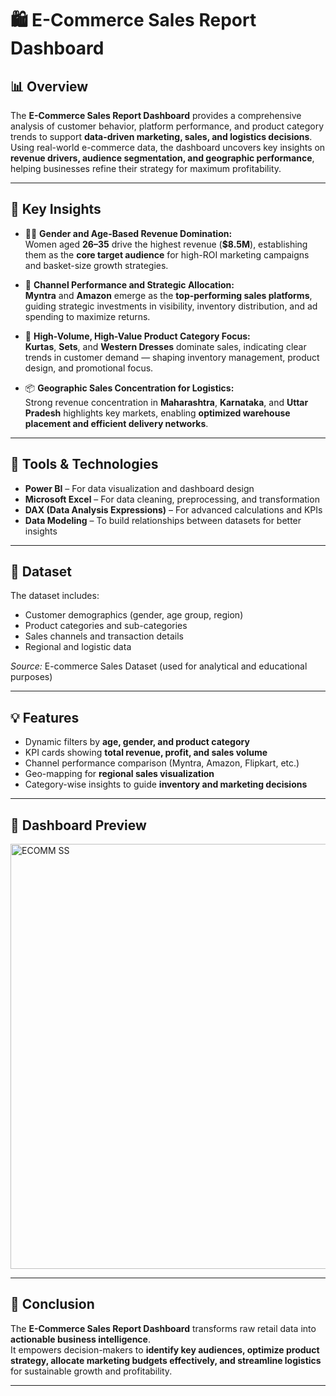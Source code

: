 # 🛍️ E-Commerce Sales Report Dashboard

## 📊 Overview
The **E-Commerce Sales Report Dashboard** provides a comprehensive analysis of customer behavior, platform performance, and product category trends to support **data-driven marketing, sales, and logistics decisions**.  
Using real-world e-commerce data, the dashboard uncovers key insights on **revenue drivers, audience segmentation, and geographic performance**, helping businesses refine their strategy for maximum profitability.

---

## 🚀 Key Insights
- 👩‍💼 **Gender and Age-Based Revenue Domination:**  
  Women aged **26–35** drive the highest revenue (**$8.5M**), establishing them as the **core target audience** for high-ROI marketing campaigns and basket-size growth strategies.  

- 🛒 **Channel Performance and Strategic Allocation:**  
  **Myntra** and **Amazon** emerge as the **top-performing sales platforms**, guiding strategic investments in visibility, inventory distribution, and ad spending to maximize returns.  

- 👗 **High-Volume, High-Value Product Category Focus:**  
  **Kurtas**, **Sets**, and **Western Dresses** dominate sales, indicating clear trends in customer demand — shaping inventory management, product design, and promotional focus.  

- 📦 **Geographic Sales Concentration for Logistics:**  
  Strong revenue concentration in **Maharashtra**, **Karnataka**, and **Uttar Pradesh** highlights key markets, enabling **optimized warehouse placement and efficient delivery networks**.  

---

## 🧰 Tools & Technologies
- **Power BI** – For data visualization and dashboard design  
- **Microsoft Excel** – For data cleaning, preprocessing, and transformation  
- **DAX (Data Analysis Expressions)** – For advanced calculations and KPIs  
- **Data Modeling** – To build relationships between datasets for better insights  

---

## 📂 Dataset
The dataset includes:
- Customer demographics (gender, age group, region)  
- Product categories and sub-categories  
- Sales channels and transaction details  
- Regional and logistic data  

*Source:* E-commerce Sales Dataset (used for analytical and educational purposes)

---

## 💡 Features
- Dynamic filters by **age, gender, and product category**  
- KPI cards showing **total revenue, profit, and sales volume**  
- Channel performance comparison (Myntra, Amazon, Flipkart, etc.)  
- Geo-mapping for **regional sales visualization**  
- Category-wise insights to guide **inventory and marketing decisions**

---

## 📸 Dashboard Preview
<img width="1806" height="680" alt="ECOMM SS" src="https://github.com/user-attachments/assets/2f40b817-15ca-44f2-9032-133a25af0e35" />


---

## 📜 Conclusion
The **E-Commerce Sales Report Dashboard** transforms raw retail data into **actionable business intelligence**.  
It empowers decision-makers to **identify key audiences, optimize product strategy, allocate marketing budgets effectively, and streamline logistics** for sustainable growth and profitability.

---
